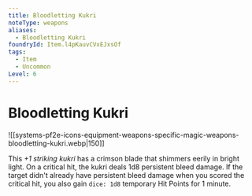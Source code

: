 ```yaml
---
title: Bloodletting Kukri
noteType: weapons
aliases:
  - Bloodletting Kukri
foundryId: Item.l4pKauvCVxEJxsOf
tags:
  - Item
  - Uncommon
Level: 6
---
```


# Bloodletting Kukri
![[systems-pf2e-icons-equipment-weapons-specific-magic-weapons-bloodletting-kukri.webp|150]]

This _+1 striking kukri_ has a crimson blade that shimmers eerily in bright light. On a critical hit, the kukri deals 1d8 persistent bleed damage. If the target didn't already have persistent bleed damage when you scored the critical hit, you also gain `dice: 1d8` temporary Hit Points for 1 minute.
